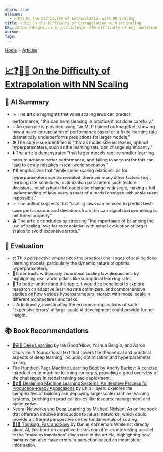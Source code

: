 ```yaml
---
share: true
aliases:
  - 📈❓📏🤖 On the Difficulty of Extrapolation with NN Scaling
title: 📈❓📏🤖 On the Difficulty of Extrapolation with NN Scaling
URL: https://bagrounds.org/articles/on-the-difficulty-of-extrapolation-with-nn-scaling
Author: 
tags: 
---
```

[Home](../index.md) > [Articles](./index.md)  
# [📈❓📏🤖 On the Difficulty of Extrapolation with NN Scaling](https://lukemetz.com/difficulty-of-extrapolation-nn-scaling)  
## 🤖 AI Summary  
* 📉 The article highlights that while scaling laws can predict performance, "this can be misleading in practice if not done carefully."  
* 💡 An example is provided using "an MLP trained on ImageNet, showing how a naive extrapolation of performance based on a fixed learning rate dramatically underperforms predictions for larger models."  
* ⚙️ The core issue identified is "that as model size increases, optimal hyperparameters, such as the learning rate, can change significantly."  
* ⬇️ The article demonstrates "that larger models require smaller learning rates to achieve better performance, and failing to account for this can lead to costly mistakes in real-world scenarios."  
* ❓ It emphasizes that "while some scaling relationships for hyperparameters can be modeled, there are many other factors (e.g., learning rate schedules, optimization parameters, architecture decisions, initialization) that could also change with scale, making a full understanding of how every aspect of a model changes with scale seem impossible."  
* 📈 The author suggests that "scaling laws can be used to predict best-case performance, and deviations from this can signal that something is not tuned properly."  
* ⚠️ The article concludes by stressing "the importance of balancing the use of scaling laws for extrapolation with actual evaluation at larger scales to avoid expensive errors."  
  
## 🤔 Evaluation  
* ⚖️ This perspective emphasizes the practical challenges of scaling deep learning models, particularly the dynamic nature of optimal hyperparameters.  
* 🧐 It contrasts with purely theoretical scaling law discussions by highlighting real-world pitfalls like suboptimal learning rates.  
* 🔬 To better understand this topic, it would be beneficial to explore research on adaptive learning rate optimizers, and comprehensive studies on how various hyperparameters interact with model scale in different architectures and tasks.  
* 💡 Additionally, investigating the economic implications of such "expensive errors" in large-scale AI development could provide further insight.  
  
## 📚 Book Recommendations  
* [🧠💻🤖 Deep Learning](../books/deep-learning.md) by Ian Goodfellow, Yoshua Bengio, and Aaron Courville: A foundational text that covers the theoretical and practical aspects of deep learning, including optimization and hyperparameter tuning.  
* The Hundred-Page Machine Learning Book by Andriy Burkov: A concise introduction to machine learning concepts, providing a good overview of the challenges in model training and deployment.  
* [🤖⚙️🔁 Designing Machine Learning Systems: An Iterative Process for Production-Ready Applications](../books/designing-machine-learning-systems-an-iterative-process-for-production-ready-applications.md) by Chip Huyen: Explores the complexities of building and deploying large-scale machine learning systems, touching on practical issues like resource management and optimization.  
* Neural Networks and Deep Learning by Michael Nielsen: An online book that offers an intuitive introduction to neural networks, which could provide a different perspective on the fundamentals of scaling.  
* [🤔🐇🐢 Thinking, Fast and Slow](../books/thinking-fast-and-slow.md) by Daniel Kahneman: While not directly about AI, this book on cognitive biases can offer an interesting parallel to the "naive extrapolation" discussed in the article, highlighting how humans can also make errors in prediction based on incomplete information.